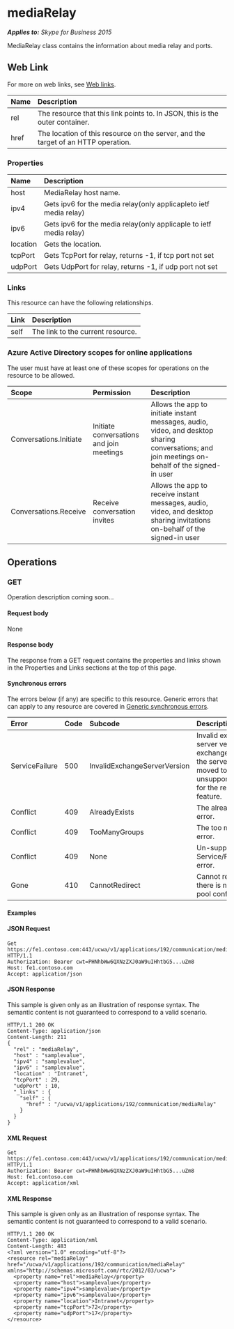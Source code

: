 # mediaRelay

 _**Applies to:** Skype for Business 2015_


MediaRelay class contains the information about media relay and ports.
            

## Web Link
<a name = "sectionSection0"> </a>


For more on web links, see [Web links](WebLinks.md).


|**Name**|**Description**|
|:-----|:-----|
|rel|The resource that this link points to. In JSON, this is the outer container.|
|href|The location of this resource on the server, and the target of an HTTP operation.|

### Properties



|**Name**|**Description**|
|:-----|:-----|
|host|MediaRelay host name.|
|ipv4|Gets ipv6 for the media relay(only applicapleto ietf media relay)|
|ipv6|Gets ipv6 for the media relay(only applicaple to ietf media relay)|
|location|Gets the location.|
|tcpPort|Gets TcpPort for relay, returns -1, if tcp port not set|
|udpPort|Gets UdpPort for relay, returns -1, if udp port not set|

### Links



This resource can have the following relationships.

|**Link**|**Description**|
|:-----|:-----|
|self|The link to the current resource.|

### Azure Active Directory scopes for online applications



The user must have at least one of these scopes for operations on the resource to be allowed.

|**Scope**|**Permission**|**Description**|
|:-----|:-----|:-----|
|Conversations.Initiate|Initiate conversations and join meetings|Allows the app to initiate instant messages, audio, video, and desktop sharing conversations; and join meetings on-behalf of the signed-in user|
|Conversations.Receive|Receive conversation invites|Allows the app to receive instant messages, audio, video, and desktop sharing invitations on-behalf of the signed-in user|

## Operations



<a name="sectionSection2"></a>


### GET




Operation description coming soon...

#### Request body



None


#### Response body



The response from a GET request contains the properties and links shown in the Properties and Links sections at the top of this page.

#### Synchronous errors



The errors below (if any) are specific to this resource. Generic errors that can apply to any resource are covered in [Generic synchronous errors](GenericSynchronousErrors.md).

|**Error**|**Code**|**Subcode**|**Description**|
|:-----|:-----|:-----|:-----|
|ServiceFailure|500|InvalidExchangeServerVersion|Invalid exchange server version.The exchange mailbox of the server might have moved to an unsupported version for the required feature.|
|Conflict|409|AlreadyExists|The already exists error.|
|Conflict|409|TooManyGroups|The too many groups error.|
|Conflict|409|None|Un-supported Service/Resource/API error.|
|Gone|410|CannotRedirect|Cannot redirect since there is no back up pool configured.|

#### Examples




#### JSON Request




```
Get https://fe1.contoso.com:443/ucwa/v1/applications/192/communication/mediaRelay HTTP/1.1
Authorization: Bearer cwt=PHNhbWw6QXNzZXJ0aW9uIHhtbG5...uZm8
Host: fe1.contoso.com
Accept: application/json
```


#### JSON Response



This sample is given only as an illustration of response syntax. The semantic content is not guaranteed to correspond to a valid scenario.
```
HTTP/1.1 200 OK
Content-Type: application/json
Content-Length: 211
{
  "rel" : "mediaRelay",
  "host" : "samplevalue",
  "ipv4" : "samplevalue",
  "ipv6" : "samplevalue",
  "location" : "Intranet",
  "tcpPort" : 29,
  "udpPort" : 10,
  "_links" : {
    "self" : {
      "href" : "/ucwa/v1/applications/192/communication/mediaRelay"
    }
  }
}
```


#### XML Request




```
Get https://fe1.contoso.com:443/ucwa/v1/applications/192/communication/mediaRelay HTTP/1.1
Authorization: Bearer cwt=PHNhbWw6QXNzZXJ0aW9uIHhtbG5...uZm8
Host: fe1.contoso.com
Accept: application/xml
```


#### XML Response



This sample is given only as an illustration of response syntax. The semantic content is not guaranteed to correspond to a valid scenario.
```
HTTP/1.1 200 OK
Content-Type: application/xml
Content-Length: 483
<?xml version="1.0" encoding="utf-8"?>
<resource rel="mediaRelay" href="/ucwa/v1/applications/192/communication/mediaRelay" xmlns="http://schemas.microsoft.com/rtc/2012/03/ucwa">
  <property name="rel">mediaRelay</property>
  <property name="host">samplevalue</property>
  <property name="ipv4">samplevalue</property>
  <property name="ipv6">samplevalue</property>
  <property name="location">Intranet</property>
  <property name="tcpPort">72</property>
  <property name="udpPort">17</property>
</resource>
```


